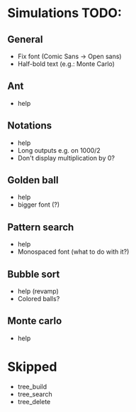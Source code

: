 # Simulations TODO:

## General
- Fix font (Comic Sans -> Open sans)
- Half-bold text (e.g.: Monte Carlo)

## Ant
- help

## Notations
- help
- Long outputs e.g. on 1000/2
- Don't display multiplication by 0?

## Golden ball
- help
- bigger font (?)

## Pattern search
- help
- Monospaced font (what to do with it?)

## Bubble sort
- help (revamp)
- Colored balls?

## Monte carlo
- help


# Skipped
- tree_build
- tree_search
- tree_delete
